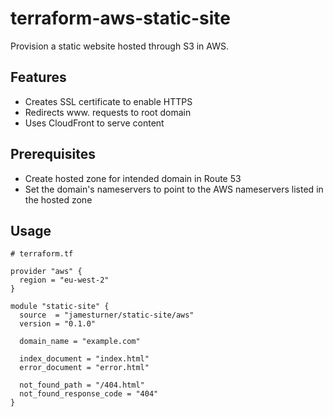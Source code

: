 # terraform-aws-static-site

Provision a static website hosted through S3 in AWS.

## Features
- Creates SSL certificate to enable HTTPS
- Redirects www. requests to root domain
- Uses CloudFront to serve content

## Prerequisites
- Create hosted zone for intended domain in Route 53
- Set the domain's nameservers to point to the AWS nameservers listed in the hosted zone

## Usage
```
# terraform.tf

provider "aws" {
  region = "eu-west-2"
}

module "static-site" {
  source  = "jamesturner/static-site/aws"
  version = "0.1.0"

  domain_name = "example.com"

  index_document = "index.html"
  error_document = "error.html"

  not_found_path = "/404.html"
  not_found_response_code = "404"
}
```
